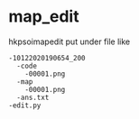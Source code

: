 # map_edit
  hkpsoimapedit
put under file like
```
-10122020190654_200
  -code
    -00001.png
  -map
    -00001.png
  -ans.txt
-edit.py
